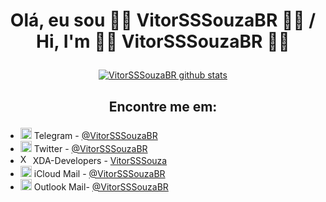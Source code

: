 # <p align="center"> Olá, eu sou  🏳️‍🌈 VitorSSSouzaBR 🏳️‍🌈  / Hi, I'm 🏳️‍🌈 VitorSSSouzaBR 🏳️‍🌈 </p>


[<p align="center">![ VitorSSSouzaBR github stats](https://github-readme-stats.vercel.app/api?username=VitorSSSouzaBR&show_icons=true&include_all_commits=false&bg_color=90,29ABE2,4F00BC&title_color=fff&text_color=fff&icon_color=00FFFF&border_color=00FFFF&&border_radius=20&count_private=true)</p>](https://github.com/VitorSSSouzaBR)


## <p align="center"> Encontre me em: </p>

- <img src="https://www.vectorlogo.zone/logos/telegram/telegram-icon.svg" alt="Telegram" width="18"/> Telegram - [@VitorSSSouzaBR](https://t.me/VitorSSSouzaBR)
- <img src="https://www.vectorlogo.zone/logos/twitter/twitter-icon.svg" alt="Twitter" width="18"/> Twitter - [@VitorSSSouzaBR](https://twitter.com/VitorSSSouzaBR?s=09)
- <img src="https://raw.githubusercontent.com/simple-icons/simple-icons/master/icons/xdadevelopers.svg" alt="XDA-Developers" width="16"/> XDA-Developers - [VitorSSSouza](https://forum.xda-developers.com/m/vtrmanfredini.10702109/)
- <img src="https://www.vectorlogo.zone/logos/apple/apple-icon.svg" alt="iCloud Mail" width="18"/> iCloud Mail - [@VitorSSSouzaBR](https://github.com/VitorSSSouzaBR/Infos/blob/main/e-mail#L2)
- <img src="https://www.vectorlogo.zone/logos/microsoft/microsoft-icon.svg" alt="Outlook" width="18"/> Outlook Mail- [@VitorSSSouzaBR](https://github.com/VitorSSSouzaBR/Infos/blob/main/e-mail#L3)

